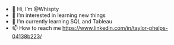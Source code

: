 - 👋 Hi, I’m @Whispty
- 👀 I’m interested in learning new things
- 🌱 I’m currently learning SQL and Tableau
- 📫 How to reach me https://www.linkedin.com/in/taylor-phelps-04138b223/

<!---
Whispty/Whispty is a ✨ special ✨ repository because its `README.md` (this file) appears on your GitHub profile.
You can click the Preview link to take a look at your changes.
--->
